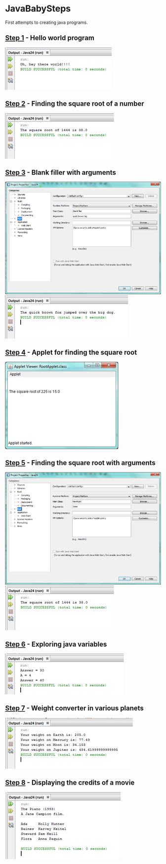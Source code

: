 # JavaBabySteps
First attempts to creating java programs.


<h2><a href="https://github.com/ConstantinosGeorgiou/JavaBabySteps/blob/master/step1.java" title="Step one source code" target="_blank">Step 1</a> - Hello world program</h2> 
<img src="https://github.com/ConstantinosGeorgiou/JavaBabySteps/blob/master/Step1-Saluton.PNG" alt="Step 1"/>

<h2><a href="https://github.com/ConstantinosGeorgiou/JavaBabySteps/blob/master/step2.java" title="Step two source code" target="_blank">Step 2</a> - Finding the square root of a number</h2> 
<img src="https://github.com/ConstantinosGeorgiou/JavaBabySteps/blob/master/Step2-sqrRoot.PNG" alt="Step 2"/>

<h2><a href="https://github.com/ConstantinosGeorgiou/JavaBabySteps/blob/master/step3.java" title="Step three source code" target="_blank">Step 3</a> - Blank filler with arguments</h2> 
<img src="https://github.com/ConstantinosGeorgiou/JavaBabySteps/blob/master/Step3-Arguments.PNG" alt="Step 3 Arguments"/>
<img src="https://github.com/ConstantinosGeorgiou/JavaBabySteps/blob/master/Step3-BlankFiller.PNG" alt="Step 3"/>

<h2><a href="https://github.com/ConstantinosGeorgiou/JavaBabySteps/blob/master/step4.java" title="Step four source code" target="_blank">Step 4</a> - Applet for finding the square root</h2> 
<img src="https://github.com/ConstantinosGeorgiou/JavaBabySteps/blob/master/Step4-rootApplet.PNG" alt="Step 4"/>

<h2><a href="https://github.com/ConstantinosGeorgiou/JavaBabySteps/blob/master/step5.java" title="Step five source code" target="_blank">Step 5</a> - Finding the square root with arguments</h2> 
<img src="https://github.com/ConstantinosGeorgiou/JavaBabySteps/blob/master/Step5-NewRootArguments.PNG" alt="Step 5 Arguments"/>
<img src="https://github.com/ConstantinosGeorgiou/JavaBabySteps/blob/master/Step5-NewRoot.PNG" alt="Step 5"/>

<h2><a href="https://github.com/ConstantinosGeorgiou/JavaBabySteps/blob/master/step6.java" title="Step six source code" target="_blank">Step 6</a> - Exploring java variables</h2> 
<img src="https://github.com/ConstantinosGeorgiou/JavaBabySteps/blob/master/Step6-Variables.PNG" alt="Step 6"/>

<h2><a href="https://github.com/ConstantinosGeorgiou/JavaBabySteps/blob/master/step7.java" title="Step seven source code" target="_blank">Step 7</a> - Weight converter in various planets</h2> 
<img src="https://github.com/ConstantinosGeorgiou/JavaBabySteps/blob/master/Step7-PlanetWeight.PNG" alt="Step 7"/>

<h2><a href="https://github.com/ConstantinosGeorgiou/JavaBabySteps/blob/master/step8.java" title="Step eight source code" target="_blank">Step 8</a> - Displaying the credits of a movie</h2> 
<img src="https://github.com/ConstantinosGeorgiou/JavaBabySteps/blob/master/Step8-Credits.PNG" alt="Step 8"/>
